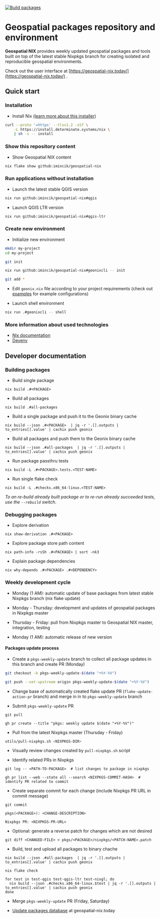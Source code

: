 [![Build packages](https://github.com/imincik/geospatial-nix/actions/workflows/build-packages.yml/badge.svg)](https://github.com/imincik/geospatial-nix/actions/workflows/build-packages.yml)

# Geospatial packages repository and environment

**Geospatial NIX** provides weekly updated geospatial packages and tools built
on top of the latest stable Nixpkgs branch for creating isolated and reproducible
geospatial environments.

Check out the user interface at
[https://geospatial-nix.today/](https://geospatial-nix.today/) .


## Quick start

### Installation

* Install Nix
  [(learn more about this installer)](https://zero-to-nix.com/start/install)
```bash
curl --proto '=https' --tlsv1.2 -sSf \
    -L https://install.determinate.systems/nix \
    | sh -s -- install
  ```

### Show this repository content

* Show Geospatial NIX content
```bash
nix flake show github:imincik/geospatial-nix
```

### Run applications without installation

* Launch the latest stable QGIS version
```bash
nix run github:imincik/geospatial-nix#qgis
```

* Launch QGIS LTR version
```bash
nix run github:imincik/geospatial-nix#qgis-ltr
```

### Create new environment

* Initialize new environment
```bash
mkdir my-project
cd my-project

git init

nix run github:imincik/geospatial-nix#geonixcli -- init

git add *
```

* Edit `geonix.nix` file according to your project requirements
  (check out [examples](examples/) for example configurations)

* Launch shell environment
```bash
nix run .#geonixcli -- shell
```

### More information about used technologies

* [Nix documentation](https://nix.dev/)
* [Devenv](https://devenv.sh/reference/options/)


## Developer documentation

### Building packages

* Build single package
```
nix build .#<PACKAGE>
```

* Build all packages
```
nix build .#all-packages
```

* Build a single package and push it to the Geonix binary cache
```
nix build --json .#<PACKAGE>  | jq -r '.[].outputs | to_entries[].value' | cachix push geonix
```

* Build all packages and push them to the Geonix binary cache
```
nix build --json .#all-packages  | jq -r '.[].outputs | to_entries[].value' | cachix push geonix
```

* Run package passthru tests
```
nix build -L .#<PACKAGE>.tests.<TEST-NAME>
```

* Run single flake check
```
nix build -L .#checks.x86_64-linux.<TEST-NAME>
```

_To an re-build already built package or to re-run already succeeded tests, use the
`--rebuild` switch._

### Debugging packages

* Explore derivation
```
nix show-derivation .#<PACKAGE>
```

* Explore package store path content
```
nix path-info -rsSh .#<PACKAGE> | sort -nk3
```

* Explain package dependencies
```
nix why-depends .#<PACKAGE> .#<DEPENDENCY>
```

### Weekly development cycle

* Monday (1 AM): automatic update of base packages from latest stable Nixpkgs
  branch (nix flake update)

* Monday - Thursday: development and updates of geospatial packages in Nixpkgs
  master

* Thursday - Friday: pull from Nixpkgs master to Geospatial NIX master,
  integration, testing

* Monday (1 AM): automatic release of new version

#### Packages update process

* Create a `pkgs-weekly-update` branch to collect all package updates
  in this branch and create PR (Monday)
```bash
git checkout -b pkgs-weekly-update-$(date "+%Y-%V")

git push --set-upstream origin pkgs-weekly-update-$(date "+%Y-%V")
```

* Change base of automatically created flake update PR (`flake-update-action-pr`
  branch) and merge in in to `pkgs-weekly-update` branch

* Submit `pkgs-weekly-update` PR
```
git pull

gh pr create --title "pkgs: weekly update $(date "+%Y-%V")"
```

* Pull from the latest Nixpkgs master (Thursday - Friday)
```bash
utils/pull-nixpkgs.sh <NIXPKGS-DIR>
```

* Visually review changes created by `pull-nixpkgs.sh` script

* Identify related PRs in Nixpkgs
```
git log -- <PATH-TO-PACKAGE>  # list changes to package in nixpkgs
```
```
gh pr list --web --state all --search <NIXPKGS-COMMIT-HASH>  # identify PR related to commit
```

* Create separate commit for each change (include Nixpkgs PR URL in commit message)
```
git commit

pkgs(<PACKAGE>): <CHANGE-DESCRIPTION>

Nixpkgs PR: <NIXPKGS-PR-URL>
```

* Optional: generate a reverse patch for changes which are not desired
```
git diff <CHANGED-FILE> > pkgs/<PACKAGE>/nixpkgs/<PATCH-NAME>.patch
```

* Build, test and upload all packages to binary chache
```
nix build --json .#all-packages  | jq -r '.[].outputs | to_entries[].value' | cachix push geonix

nix flake check

for test in test-qgis test-qgis-ltr test-nixgl; do
  nix build --json .#checks.x86_64-linux.$test | jq -r '.[].outputs | to_entries[].value' | cachix push geonix
done
```

* Merge `pkgs-weekly-update` PR (Friday, Saturday)

* [Update packages database](https://github.com/imincik/geospatial-nix.today/actions/workflows/update-packages-db.yml) at geospatial-nix.today
